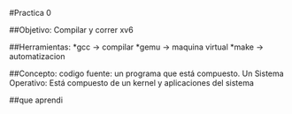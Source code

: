
#Practica 0

##Objetivo:
Compilar y correr xv6

##Herramientas:
*gcc -> compilar 
*gemu -> maquina virtual
*make -> automatizacion

##Concepto:
codigo fuente: un programa que está compuesto. Un Sistema Operativo: Está compuesto de un kernel y aplicaciones del sistema

##que aprendi
